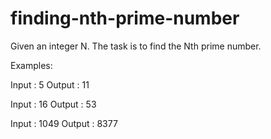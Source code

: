 # finding-nth-prime-number
Given an integer N. The task is to find the Nth prime number.

Examples:

Input : 5
Output : 11



Input : 16
Output : 53

Input : 1049
Output : 8377
